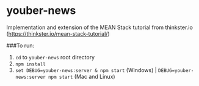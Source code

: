 # youber-news
Implementation and extension of the MEAN Stack tutorial from thinkster.io (https://thinkster.io/mean-stack-tutorial/)

###To run:
1. ``cd`` to ``youber-news`` root directory
2. ``npm install``
3. ```set DEBUG=youber-news:server & npm start``` (Windows) | ```DEBUG=youber-news:server npm start``` (Mac and Linux)
